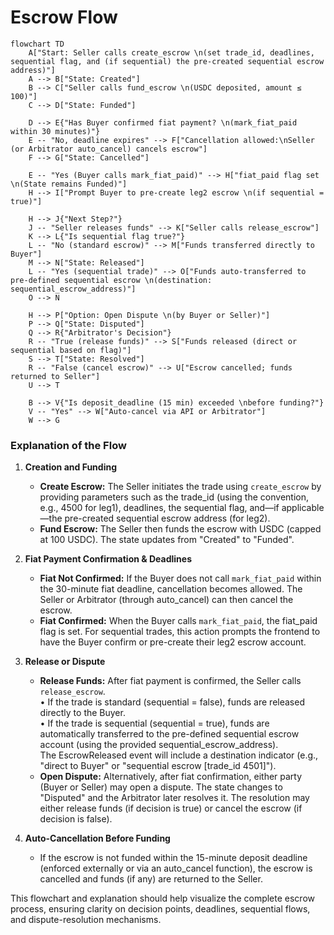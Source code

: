 # Escrow Flow

```mermaid
flowchart TD
    A["Start: Seller calls create_escrow \n(set trade_id, deadlines, sequential flag, and (if sequential) the pre-created sequential escrow address)"]
    A --> B["State: Created"]
    B --> C["Seller calls fund_escrow \n(USDC deposited, amount ≤ 100)"]
    C --> D["State: Funded"]
    
    D --> E{"Has Buyer confirmed fiat payment? \n(mark_fiat_paid within 30 minutes)"}
    E -- "No, deadline expires" --> F["Cancellation allowed:\nSeller (or Arbitrator auto_cancel) cancels escrow"]
    F --> G["State: Cancelled"]
    
    E -- "Yes (Buyer calls mark_fiat_paid)" --> H["fiat_paid flag set \n(State remains Funded)"]
    H --> I["Prompt Buyer to pre-create leg2 escrow \n(if sequential = true)"]
    
    H --> J{"Next Step?"}
    J -- "Seller releases funds" --> K["Seller calls release_escrow"]
    K --> L{"Is sequential flag true?"}
    L -- "No (standard escrow)" --> M["Funds transferred directly to Buyer"]
    M --> N["State: Released"]
    L -- "Yes (sequential trade)" --> O["Funds auto-transferred to pre-defined sequential escrow \n(destination: sequential_escrow_address)"]
    O --> N
    
    H --> P["Option: Open Dispute \n(by Buyer or Seller)"]
    P --> Q["State: Disputed"]
    Q --> R{"Arbitrator's Decision"}
    R -- "True (release funds)" --> S["Funds released (direct or sequential based on flag)"]
    S --> T["State: Resolved"]
    R -- "False (cancel escrow)" --> U["Escrow cancelled; funds returned to Seller"]
    U --> T
    
    B --> V{"Is deposit_deadline (15 min) exceeded \nbefore funding?"}
    V -- "Yes" --> W["Auto-cancel via API or Arbitrator"]
    W --> G

```

### Explanation of the Flow

1. **Creation and Funding**
   - **Create Escrow:** The Seller initiates the trade using `create_escrow` by providing parameters such as the trade_id (using the convention, e.g., 4500 for leg1), deadlines, the sequential flag, and—if applicable—the pre-created sequential escrow address (for leg2).
   - **Fund Escrow:** The Seller then funds the escrow with USDC (capped at 100 USDC). The state updates from "Created" to "Funded".

2. **Fiat Payment Confirmation & Deadlines**
   - **Fiat Not Confirmed:** If the Buyer does not call `mark_fiat_paid` within the 30-minute fiat deadline, cancellation becomes allowed. The Seller or Arbitrator (through auto_cancel) can then cancel the escrow.
   - **Fiat Confirmed:** When the Buyer calls `mark_fiat_paid`, the fiat_paid flag is set. For sequential trades, this action prompts the frontend to have the Buyer confirm or pre-create their leg2 escrow account.

3. **Release or Dispute**
   - **Release Funds:** After fiat payment is confirmed, the Seller calls `release_escrow`.  
     • If the trade is standard (sequential = false), funds are released directly to the Buyer.  
     • If the trade is sequential (sequential = true), funds are automatically transferred to the pre-defined sequential escrow account (using the provided sequential_escrow_address).  
     The EscrowReleased event will include a destination indicator (e.g., "direct to Buyer" or "sequential escrow [trade_id 4501]").
   - **Open Dispute:** Alternatively, after fiat confirmation, either party (Buyer or Seller) may open a dispute. The state changes to "Disputed" and the Arbitrator later resolves it. The resolution may either release funds (if decision is true) or cancel the escrow (if decision is false).

4. **Auto-Cancellation Before Funding**
   - If the escrow is not funded within the 15-minute deposit deadline (enforced externally or via an auto_cancel function), the escrow is cancelled and funds (if any) are returned to the Seller.

This flowchart and explanation should help visualize the complete escrow process, ensuring clarity on decision points, deadlines, sequential flows, and dispute-resolution mechanisms.